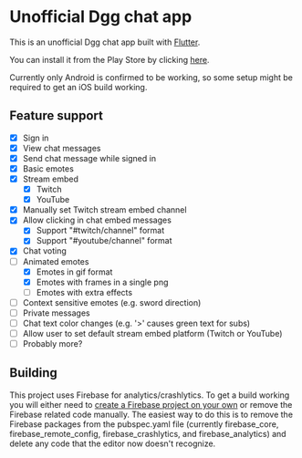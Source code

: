 # Unofficial Dgg chat app

This is an unofficial Dgg chat app built with [Flutter](https://flutter.dev/docs).

You can install it from the Play Store by clicking [here](https://play.google.com/store/apps/details?id=dev.moseco.dgg).

Currently only Android is confirmed to be working, so some setup might be required to get an iOS build working.

## Feature support

- [x] Sign in
- [x] View chat messages
- [x] Send chat message while signed in
- [x] Basic emotes
- [x] Stream embed
    - [x] Twitch
    - [x] YouTube
- [x] Manually set Twitch stream embed channel
- [x] Allow clicking in chat embed messages
    - [x] Support "#twitch/channel" format
    - [x] Support "#youtube/channel" format
- [x] Chat voting
- [ ] Animated emotes 
    - [x] Emotes in gif format
    - [x] Emotes with frames in a single png
    - [ ] Emotes with extra effects
- [ ] Context sensitive  emotes (e.g. sword direction)
- [ ] Private messages
- [ ] Chat text color changes (e.g. '>' causes green text for subs)
- [ ] Allow user to set default stream embed platform (Twitch or YouTube)
- [ ] Probably more?

## Building

This project uses Firebase for analytics/crashlytics. To get a build working you will either need to [create a Firebase project on your own](https://firebase.google.com/docs/flutter/setup?platform=android) or remove the Firebase related code manually. The easiest way to do this is to remove the Firebase packages from the pubspec.yaml file (currently firebase_core, firebase_remote_config, firebase_crashlytics, and firebase_analytics) and delete any code that the editor now doesn't recognize.
